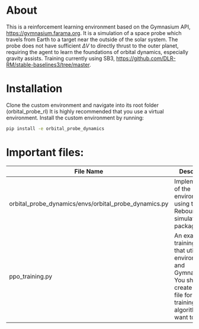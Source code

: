 # About

This is a reinforcement learning environment based on the Gymnasium API, https://gymnasium.farama.org. It is a simulation of a space probe which travels from Earth to a target near the outside of the solar system. The probe does not have sufficient $\Delta V$ to directly thrust to the outer planet, requiring the agent to learn the foundations of orbital dynamics, especially gravity assists. Training currently using SB3, https://github.com/DLR-RM/stable-baselines3/tree/master.

# Installation

Clone the custom environment and navigate into its root folder (orbital_probe_rl)
It is highly recommended that you use a virtual environment. Install the custom environment by running:

```bash
pip install -e orbital_probe_dynamics
```

# Important files:

| File Name                                             | Description                                                                                                                                                      |
| ----------------------------------------------------- | ---------------------------------------------------------------------------------------------------------------------------------------------------------------- |
| orbital_probe_dynamics/envs/orbital_probe_dynamics.py | Implementation of the environment using the Rebound simulation package.                                                                                          |
| ppo_training.py                                       | An example training file that utilizes the environment and Gymnasium. You should create a similar file for each training algorithm you want to use. |
